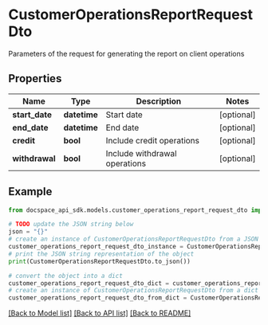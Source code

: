 # CustomerOperationsReportRequestDto
Parameters of the request for generating the report on client operations

## Properties

Name | Type | Description | Notes
------------ | ------------- | ------------- | -------------
**start_date** | **datetime** | Start date | [optional] 
**end_date** | **datetime** | End date | [optional] 
**credit** | **bool** | Include credit operations | [optional] 
**withdrawal** | **bool** | Include withdrawal operations | [optional] 

## Example

```python
from docspace_api_sdk.models.customer_operations_report_request_dto import CustomerOperationsReportRequestDto

# TODO update the JSON string below
json = "{}"
# create an instance of CustomerOperationsReportRequestDto from a JSON string
customer_operations_report_request_dto_instance = CustomerOperationsReportRequestDto.from_json(json)
# print the JSON string representation of the object
print(CustomerOperationsReportRequestDto.to_json())

# convert the object into a dict
customer_operations_report_request_dto_dict = customer_operations_report_request_dto_instance.to_dict()
# create an instance of CustomerOperationsReportRequestDto from a dict
customer_operations_report_request_dto_from_dict = CustomerOperationsReportRequestDto.from_dict(customer_operations_report_request_dto_dict)
```
[[Back to Model list]](../README.md#documentation-for-models) [[Back to API list]](../README.md#documentation-for-api-endpoints) [[Back to README]](../README.md)


